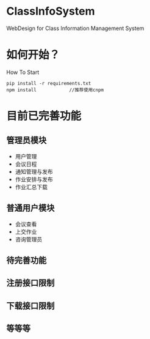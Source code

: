 # ClassInfoSystem
WebDesign for Class Information Management System

# 如何开始？
How To Start

```
pip install -r requirements.txt
npm install            //推荐使用cnpm
```

# 目前已完善功能
## 管理员模块
+ 用户管理
+ 会议日程
+ 通知管理与发布
+ 作业安排与发布
+ 作业汇总下载

## 普通用户模块
+ 会议查看
+ 上交作业
+ 咨询管理员

## 待完善功能
## 注册接口限制
## 下载接口限制
## 等等等
